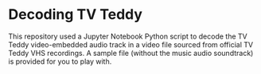# Decoding TV Teddy
This repository used a Jupyter Notebook Python script to decode the TV Teddy video-embedded audio track in a video file sourced from official TV Teddy VHS recordings.
A sample file (without the music audio soundtrack) is provided for you to play with. 
